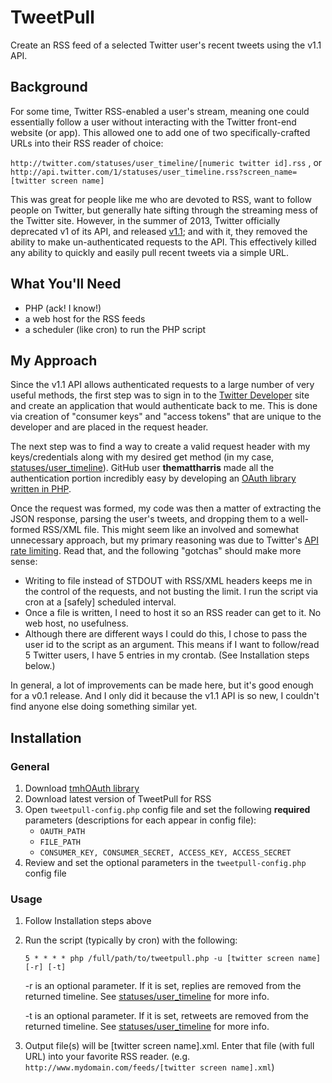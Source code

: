 # TweetPull
Create an RSS feed of a selected Twitter user's recent tweets using the v1.1 API.

## Background
For some time, Twitter RSS-enabled a user's stream, meaning one could essentially follow a user without interacting with the Twitter front-end website (or app). This allowed one to add one of two specifically-crafted URLs into their RSS reader of choice:

`http://twitter.com/statuses/user_timeline/[numeric twitter id].rss` , or 
`http://api.twitter.com/1/statuses/user_timeline.rss?screen_name=[twitter screen name]`

This was great for people like me who are devoted to RSS, want to follow people on Twitter, but generally hate sifting through the streaming mess of the Twitter site. However, in the summer of 2013, Twitter officially deprecated v1 of its API, and released [v1.1](https://dev.twitter.com/rest/public); and with it, they removed the ability to make un-authenticated requests to the API. This effectively killed any ability to quickly and easily pull recent tweets via a simple URL.

## What You'll Need
- PHP (ack! I know!)
- a web host for the RSS feeds
- a scheduler (like cron) to run the PHP script

## My Approach
Since the v1.1 API allows authenticated requests to a large number of very useful methods, the first step was to sign in to the [Twitter Developer](https://dev.twitter.com/) site and create an application that would authenticate back to me. This is done via creation of "consumer keys" and "access tokens" that are unique to the developer and are placed in the request header.

The next step was to find a way to create a valid request header with my keys/credentials along with my desired get method (in my case, [statuses/user_timeline](https://dev.twitter.com/docs/api/1.1/get/statuses/user_timeline)). GitHub user **themattharris** made all the authentication portion incredibly easy by developing an [OAuth library written in PHP](https://github.com/themattharris/tmhOAuth).

Once the request was formed, my code was then a matter of extracting the JSON response, parsing the user's tweets, and dropping them to a well-formed RSS/XML file. This might seem like an involved and somewhat unnecessary approach, but my primary reasoning was due to Twitter's [API rate limiting](https://dev.twitter.com/docs/rate-limiting/1.1). Read that, and the following "gotchas" should make more sense:

- Writing to file instead of STDOUT with RSS/XML headers keeps me in the control of the requests, and not busting the limit. I run the script via cron at a [safely] scheduled interval.
- Once a file is written, I need to host it so an RSS reader can get to it. No web host, no usefulness.
- Although there are different ways I could do this, I chose to pass the user id to the script as an argument. This means if I want to follow/read 5 Twitter users, I have 5 entries in my crontab. (See Installation steps below.)

In general, a lot of improvements can be made here, but it's good enough for a v0.1 release. And I only did it because the v1.1 API is so new, I couldn't find anyone else doing something similar yet.

## Installation
### General
1. Download [tmhOAuth library](https://github.com/themattharris/tmhOAuth)
2. Download latest version of TweetPull for RSS
3. Open `tweetpull-config.php` config file and set the following **required** parameters (descriptions for each appear in config file):
    - `OAUTH_PATH`
    - `FILE_PATH`
    - `CONSUMER_KEY, CONSUMER_SECRET, ACCESS_KEY, ACCESS_SECRET`
4. Review and set the optional parameters in the `tweetpull-config.php` config file

### Usage
1. Follow Installation steps above
2. Run the script (typically by cron) with the following:

    `5 * * * * php /full/path/to/tweetpull.php -u [twitter screen name] [-r] [-t]`
    
    -r is an optional parameter. If it is set, replies are removed from the returned timeline. See [statuses/user_timeline](https://dev.twitter.com/docs/api/1.1/get/statuses/user_timeline) for more info.
    
    -t is an optional parameter. If it is set, retweets are removed from the returned timeline. See [statuses/user_timeline](https://dev.twitter.com/docs/api/1.1/get/statuses/user_timeline) for more info. 
3. Output file(s) will be \[twitter screen name\].xml. Enter that file (with full URL) into your favorite RSS reader. (e.g. `http://www.mydomain.com/feeds/[twitter screen name].xml`)

